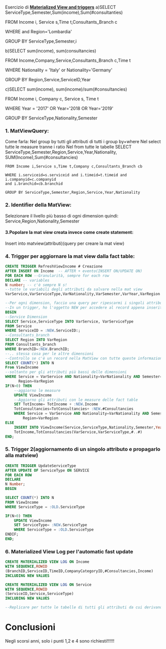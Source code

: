 Esercizio di **[Materialized View and triggers](https://dbdmg.polito.it/dbdmg_web/wp-content/uploads/2022/11/Exercise_Materialized_views.pdf)** 
a)SELECT ServiceType,Semester,Sum(income),Sum(#consultanties)

FROM Income i, Service s,Time t,Consultants_Branch c

WHERE   and Region='Lombardia'

GROUP BY ServiceType,Semester,i


b)SELECT 
	sum(income),
	sum(consultancies) 

FROM Income,Company,Service,Consultants_Branch c,Time t

WHERE Nationality = 'Italy' or Nationality='Germany'

GROUP BY Region,Service,ServiceID,Year

c)SELECT 
	sum(income),
	sum(income)/sum(#consultancies)

FROM Income i, Company c, Service s, Time t

WHERE Year = '2017' OR Year='2018 OR Year='2019'

GROUP BY ServiceType,Nationality,Semester



### 1. MatViewQuery:
Come farla:
Nel group by tutti gli attributi di tutti i group by+where
Nel select tutte le measure tranne i ratio
Nel from tutte le tabelle
	SELECT ServiceType,Semester,Region,Service,Year,Nationality,
	SUM(Income),Sum(#consultancies)

	FROM Income i,Service s,Time t,Company c,Consultants_Branch cb

	WHERE i.serviceid=s.serviceid and i.timeid=t.timeid and i.companyid=c.companyid
	and i.branchid=cb.branchid

	GROUP BY ServiceType,Semester,Region,Service,Year,Nationality


### 2. Identifier della MatView:
Selezionare il livello più basso di ogni dimension
quindi: Service,Region,Nationality,Semester

#### 3.Popolare la mat view creata invece come create statement:
Insert into matview(attributi)(query per creare la mat view)
 
### 4. Trigger per aggiornare la mat view dalla fact table:

```SQL 
CREATE TRIGGER RefreshViewIncome # Creazione
AFTER INSERT ON Income 	-- AFTER + evento(INSERT ON/UPDATE ON)
FOR EACH ROW --Granularità, sempre for each row
DECLARE -- variables
N number; -- c'è sempre N s!
--tutte le variabili degli attributi da salvare nella mat view
VarService,VarServiceType,VarNationality,VarSemester,VarYear,VarRegion VARCHAR(20);

--Per ogni dimension, faccio una query per ripescarmi i singoli attributi
--In un trigger, ho l'oggetto NEW per accedere al record appena inserito
BEGIN
--Service Dimension
SELECT Service,ServiceType INTO VarService, VarServiceType
FROM Service
WHERE ServiceID = :NEW.ServiceID:;
--Consultants_branch
SELECT Region INTO VarRegion
FROM Consultants_branch
WHERE BranchID=:NEW.BranchID;
--.. stessa cosa per le altre dimensioni
--Controllo se c'è un record nella MatView con tutte queste informazioni
SELECT COUNT(*) INTO N
From ViewIncome
--soltanto per gli attributi più bassi delle dimensioni
WHERE Service = VarService AND Nationality=VarNationality AND Semester=VarSemester AND 
      Region=VarRegion
IF(N>0) THEN
	--aggiorno le measure
	UPDATE ViewIncome
	--Aggiorno gli attributi con le measure delle fact table
	SET TotIncome= TotIncome + :NEW.Income
	TotConsultancies=TotConsultancies+ :NEW.#Consultancies
	WHERE Service = VarService AND Nationality=VarNationality AND Semester=VarSemester AND 
      	Region=VarRegion
ELSE
	INSERT INTO ViewIncome(Service,ServiceType,Nationality,Semester,Year,Region,
	TotIncome,TotConsultancies(VarService,VarServiceType,#..#)
END;
```
### 5. Trigger 2(aggiornamento di un singolo attributo e propagarlo alla matview)
```SQL
CREATE TRIGGER UpdateServiceType
AFTER UPDATE OF ServiceType ON SERVICE
FOR EACH ROW
DECLARE
N Number;
BEGIN

SELECT COUNT(*) INTO N
FROM ViewIncome
WHERE ServiceType = :OLD.ServiceType

IF(N>0) THEN
	UPDATE ViewIncome
	SET ServiceType= :NEW.ServiceType
	WHERE ServiceType = :OLD.ServiceType
ENDIF;
END;
```
### 6. Materialized View Log per l'automatic fast update
```SQL
CREATE MATERIALIZED VIEW LOG ON Income
WITH SEQUENCE,ROWID
(BranchID,ServiceID,TimeID,CompanyCategoryID,#Consultancies,Income)
INCLUDING NEW VALUES

CREATE MATERIALIZED VIEW LOG ON Service
WITH SEQUENCE,ROWID
(ServiceID,Service,ServiceType)
INCLUDING NEW VALUES

--Replicare per tutte le tabelle di tutti gli attributi da cui derivano quelli presenti nella mat view
```

# Conclusioni
Negli scorsi anni, solo i punti 1,2 e 4 sono richiesti!!!!!!